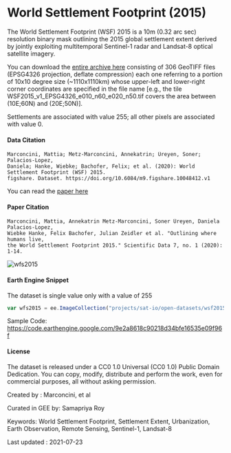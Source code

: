 # World Settlement Footprint (2015)

The World Settlement Footprint (WSF) 2015 is a 10m (0.32 arc sec) resolution binary mask outlining the 2015 global settlement extent derived by jointly exploiting multitemporal Sentinel-1 radar and Landsat-8 optical satellite imagery.

You can download the [entire archive here]() consisting of 306 GeoTIFF files (EPSG4326 projection, deflate compression) each one referring to a portion of 10x10 degree size (~1110x1110km) whose upper-left and lower-right corner coordinates are specified in the file name [e.g., the tile WSF2015_v1_EPSG4326_e010_n60_e020_n50.tif covers the area between (10E;60N) and (20E;50N)].

Settlements are associated with value 255; all other pixels are associated with value 0.


#### Data Citation

```
Marconcini, Mattia; Metz-Marconcini, Annekatrin; Üreyen, Soner; Palacios-Lopez,
Daniela; Hanke, Wiebke; Bachofer, Felix; et al. (2020): World Settlement Footprint (WSF) 2015.
figshare. Dataset. https://doi.org/10.6084/m9.figshare.10048412.v1
```

You can read the [paper here](https://www.nature.com/articles/s41597-020-00580-5)

#### Paper Citation

```
Marconcini, Mattia, Annekatrin Metz-Marconcini, Soner Üreyen, Daniela Palacios-Lopez,
Wiebke Hanke, Felix Bachofer, Julian Zeidler et al. "Outlining where humans live,
the World Settlement Footprint 2015." Scientific Data 7, no. 1 (2020): 1-14.
```

![wfs2015](https://user-images.githubusercontent.com/6677629/126855206-690f4aff-cb95-4b07-b735-4420c4ce4486.png)


#### Earth Engine Snippet

The dataset is single value only with a value of 255

```js
var wfs2015 = ee.ImageCollection("projects/sat-io/open-datasets/wsf2015");
```

Sample Code: https://code.earthengine.google.com/9e2a8618c90218d34bfe16535e09f96f

#### License
The dataset is released under a CC0 1.0 Universal (CC0 1.0) Public Domain Dedication. You can copy, modify, distribute and perform the work, even for commercial purposes, all without asking permission.

Created by : Marconcini, et al

Curated in GEE by: Samapriya Roy

Keywords: World Settlement Footprint, Settlement Extent, Urbanization, Earth Observation, Remote Sensing, Sentinel-1, Landsat-8

Last updated : 2021-07-23
